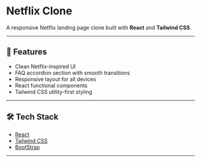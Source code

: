 # Netflix Clone

A responsive Netflix landing page clone built with **React** and **Tailwind CSS**.

---

## 🚀 Features

- Clean Netflix-inspired UI
- FAQ accordion section with smooth transitions
- Responsive layout for all devices
- React functional components
- Tailwind CSS utility-first styling

---

## 🛠️ Tech Stack

- [React](https://reactjs.org/)
- [Tailwind CSS](https://tailwindcss.com/)
- [BootStrap](https://getbootstrap.com/)

---
